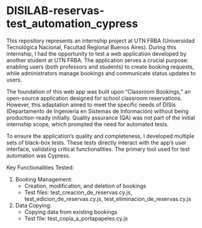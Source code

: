 # DISILAB-reservas-test_automation_cypress
This repository represents an internship project at UTN FRBA (Universidad Tecnológica Nacional, Facultad Regional Buenos Aires). During this internship, I had the opportunity to test a web application developed by another student at UTN FRBA. The application serves a crucial purpose: enabling users (both professors and students) to create booking requests, while administrators manage bookings and communicate status updates to users.

The foundation of this web app was built upon “Classroom Bookings,” an open-source application designed for school classroom reservations. However, this adaptation aimed to meet the specific needs of DISIs (Departamento de Ingeniería en Sistemas de Información) without being production-ready initially. Quality assurance (QA) was not part of the initial internship scope, which prompted the need for automated tests.

To ensure the application’s quality and completeness, I developed multiple sets of black-box tests. These tests directly interact with the app’s user interface, validating critical functionalities. The primary tool used for test automation was Cypress.

Key Functionalities Tested:

1. Booking Management:
    - Creation, modification, and deletion of bookings
    - Test files: test_creacion_de_reservas.cy.js, test_edicion_de_reservas.cy.js, test_eliminacion_de_reservas.cy.js
2. Data Copying:
    - Copying data from existing bookings
    - Test file: test_copia_a_portapapeles.cy.js
<!-- This is a project for an internship contract at UTN FRBA.
Here I tested a web application made by another student at UTN FRBA. Its purpose is to let users (professors or students) to make booking requests, and administrators to manage bookings and notify users about their status.
The application was made based on Classroom Bookings, an open source application for school classroom bookings. This app was adapted to meet DISIs needs, but was not ready for production deployment, because QA was not in the scope of the first internchip project.
That's why the development of automatized tests for each functionality was needed, with the objective of assuring quality and completeness of the application's developement.
This project consists of multiple sets of black box tests, directly interacting with the app's UI. For the making of the tests, the tool used was Cypress.
The app's functionalities tested where:
- Booking management: bookings creation, modification and deletion of bookings (test_creacion_de_reservas.cy.js, test_edicion_de_reservas.cy.js, test_eliminacion_de_reservas.cy.js)
- Data copying: copying data from already created bookings. (test_copia_a_portapapeles.cy.js) -->
